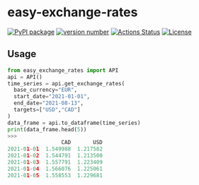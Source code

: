 # easy-exchange-rates

[![PyPI package](https://img.shields.io/badge/pip%20install-example--pypi--package-brightgreen)](https://pypi.org/project/easy-exchange-rates/) [![version number](https://img.shields.io/pypi/v/easy-exchange-rates?color=green&label=version)](https://pypi.org/project/easy-exchange-rates/releases) [![Actions Status](https://github.com/tomchen/example_pypi_package/workflows/Test/badge.svg)](https://github.com/oddaspa/easy-exchange-rates/actions) [![License](https://img.shields.io/github/license/oddaspa/easy-exchange-rates)](https://github.com/oddaspa/easy-exchange-rates/blob/main/LICENSE.txt)

## Usage
```python
from easy_exchange_rates import API
api = API()
time_series = api.get_exchange_rates(
  base_currency="EUR", 
  start_date="2021-01-01", 
  end_date="2021-08-13", 
  targets=["USD","CAD"]
)
data_frame = api.to_dataframe(time_series)
print(data_frame.head(5))
>>>
                 CAD       USD
2021-01-01  1.549988  1.217582
2021-01-02  1.544791  1.213500
2021-01-03  1.557791  1.223409
2021-01-04  1.566076  1.225061
2021-01-05  1.558553  1.229681
```
